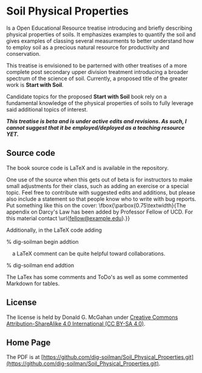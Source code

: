 # Soil Physical Properties

Is a Open Educational Resource treatise introducing and briefly describing physical properties of soils. It emphasizes examples to quantify the soil and gives examples of classing several measurments to better understand how to employ soil as a precious natural resource for productivity and conservation.

This treatise is envisioned to be parterned with other treatises of a more complete post secondary upper division treatment introducing a broader spectrum of the science of soil. Currently, a proposed title of the greater work is **Start with Soil**. 

Candidate topics for the proposed **Start with Soil** book rely on a fundamental knowledge of the physical properties of soils to fully leverage said additional topics of interest.

***This treatise is beta and is under active edits and revisions. As such, I cannot suggest that it be employed/deployed as a teaching resource YET.***

## Source code

The book source code is LaTeX and is available in the repository.

One use of the source when this gets out of beta is for instructors to make small adjustments for their class, such as adding an exercise or a special topic. Feel free to contribute with suggested edits and additions, but please also include a statement so that people know who to write with bug reports. Put something like this on the cover: \fbox{\parbox{0.75\textwidth}{The appendix on Darcy's Law has been added by Professor Fellow of UCD. For this material contact \url{fellow@example.edu}.}}

Additionally, in the LaTeX code adding 

% dig-soilman begin addtion

&nbsp;&nbsp;&nbsp; a LaTeX comment can be quite helpful toward collaborations.
   
% dig-soilman end addtion

The LaTex has some comments and ToDo's as well as some commented Markdown for tables.

## License

The license is held by Donald G. McGahan under [Creative Commons Attribution-ShareAlike 4.0 International (CC BY-SA 4.0)](https://creativecommons.org/licenses/by-sa/4.0/).

## Home Page

The PDF is at [https://github.com/dig-soilman/Soil_Physical_Properties.git](https://github.com/dig-soilman/Soil_Physical_Properties.git).

